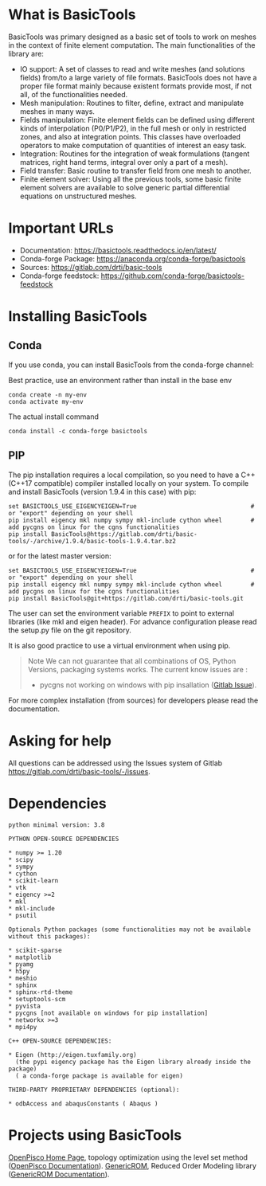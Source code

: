 
What is BasicTools
==================

BasicTools was primary designed as a basic set of tools to work on meshes in the context of finite element computation.
The main functionalities of the library are:

* IO support: A set of classes to read and write meshes (and solutions fields) from/to a large variety of file formats. BasicTools does not have a proper file format mainly because existent formats provide most, if not all, of the functionalities needed.
* Mesh manipulation: Routines to filter, define, extract and manipulate meshes in many ways.
* Fields manipulation: Finite element fields can be defined using different kinds of interpolation (P0/P1/P2), in the full mesh or only in restricted zones, and also at integration points. This classes have overloaded operators to make computation of quantities of interest an easy task.
* Integration: Routines for the integration of weak formulations (tangent matrices, right hand terms, integral over only a part of a mesh).
* Field transfer: Basic routine to transfer field from one mesh to another.
* Finite element solver: Using all the previous tools, some basic finite element solvers are available to solve generic partial differential equations on unstructured meshes.


Important URLs
==============

- Documentation: https://basictools.readthedocs.io/en/latest/
- Conda-forge Package: https://anaconda.org/conda-forge/basictools
- Sources: https://gitlab.com/drti/basic-tools
- Conda-forge feedstock: https://github.com/conda-forge/basictools-feedstock


Installing BasicTools
=====================

Conda
-----

If you use conda, you can install BasicTools from the conda-forge channel:

Best practice, use an environment rather than install in the base env

    conda create -n my-env
    conda activate my-env

The actual install command

    conda install -c conda-forge basictools

PIP
---

The pip installation requires a local compilation, so you need to have a C++ (C++17 compatible) compiler installed locally on your system.
To compile and install BasicTools (version 1.9.4 in this case) with pip:

    set BASICTOOLS_USE_EIGENCYEIGEN=True                                # or "export" depending on your shell
    pip install eigency mkl numpy sympy mkl-include cython wheel        # add pycgns on linux for the cgns functionalities
    pip install BasicTools@https://gitlab.com/drti/basic-tools/-/archive/1.9.4/basic-tools-1.9.4.tar.bz2

or for the latest master version:

    set BASICTOOLS_USE_EIGENCYEIGEN=True                                # or "export" depending on your shell
    pip install eigency mkl numpy sympy mkl-include cython wheel        # add pycgns on linux for the cgns functionalities
    pip install BasicTools@git+https://gitlab.com/drti/basic-tools.git


The user can set the environment variable `PREFIX` to point to external libraries (like mkl and eigen header). For advance configuration please read the setup.py file on the git repository.

It is also good practice to use a virtual environment when using pip.


>Note
We can not guarantee that all combinations of OS, Python Versions, packaging systems works.
>The current know issues are :
>- pycgns not working on windows with pip insallation ([Gitlab Issue](https://gitlab.com/drti/basic-tools/-/issues/11)).

For more complex installation (from sources) for developers please read the documentation.


Asking for help
===============

All questions can be addressed using the Issues system of Gitlab https://gitlab.com/drti/basic-tools/-/issues.


Dependencies
============

    python minimal version: 3.8

    PYTHON OPEN-SOURCE DEPENDENCIES

    * numpy >= 1.20
    * scipy
    * sympy
    * cython
    * scikit-learn
    * vtk
    * eigency >=2
    * mkl
    * mkl-include
    * psutil

    Optionals Python packages (some functionalities may not be available without this packages):

    * scikit-sparse
    * matplotlib
    * pyamg
    * h5py
    * meshio
    * sphinx
    * sphinx-rtd-theme
    * setuptools-scm
    * pyvista
    * pycgns [not available on windows for pip installation]
    * networkx >=3
    * mpi4py

    C++ OPEN-SOURCE DEPENDENCIES:

    * Eigen (http://eigen.tuxfamily.org)
      (the pypi eigency package has the Eigen library already inside the package)
      ( a conda-forge package is available for eigen)

    THIRD-PARTY PROPRIETARY DEPENDENCIES (optional):

    * odbAccess and abaqusConstants ( Abaqus )

Projects using BasicTools
=========================

[OpenPisco Home Page](https://gitlab.com/openpisco/openpisco), topology optimization using the level set method ([OpenPisco Documentation](https://openpisco.readthedocs.io)).
[GenericROM](https://gitlab.com/drti/genericrom), Reduced Order Modeling library  ([GenericROM Documentation](https://genericrom.readthedocs.io/en/latest/)).
